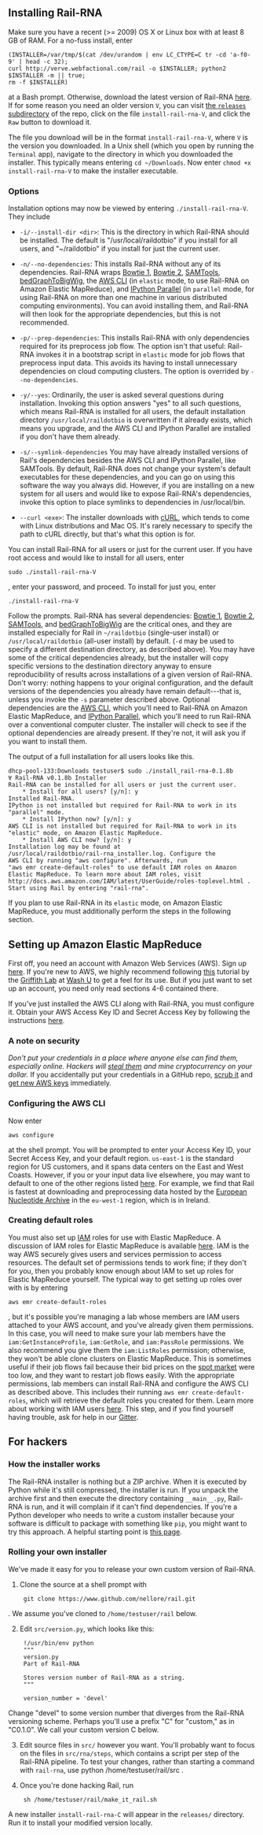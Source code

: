 ## Installing Rail-RNA

Make sure you have a recent (>= 2009) OS X or Linux box with at least 8 GB of RAM. For a no-fuss install, enter
```
(INSTALLER=/var/tmp/$(cat /dev/urandom | env LC_CTYPE=C tr -cd 'a-f0-9' | head -c 32);
curl http://verve.webfactional.com/rail -o $INSTALLER; python2 $INSTALLER -m || true;
rm -f $INSTALLER)
```
at a Bash prompt. Otherwise, download the latest version of Rail-RNA [here](https://github.com/nellore/rail/raw/master/releases/install_rail-rna-0.1.9a). If for some reason you need an older version `V`, you can visit [the `releases` subdirectory](https://github.com/nellore/rail/tree/master/releases) of the repo, click on the file `install-rail-rna-V`, and click the `Raw` button to download it.

The file you download will be in the format `install-rail-rna-V`, where `V` is the version you downloaded. In a Unix shell (which you open by running the `Terminal` app), navigate to the directory in which you downloaded the installer. This typically means entering `cd ~/Downloads`. Now enter `chmod +x install-rail-rna-V` to make the installer executable.

### Options

Installation options may now be viewed by entering `./install-rail-rna-V`. They include

* `-i/--install-dir <dir>`: This is the directory in which Rail-RNA should be installed. The default is "/usr/local/raildotbio" if you install for all users, and "~/raildotbio" if you install for just the current user.

* `-n/--no-dependencies`: This installs Rail-RNA without any of its dependencies. Rail-RNA wraps [Bowtie 1](http://bowtie-bio.sourceforge.net/), [Bowtie 2](http://bowtie-bio.sourceforge.net/bowtie2/), [SAMTools](https://samtools.github.io/), [bedGraphToBigWig](http://hgdownload.cse.ucsc.edu/admin/exe/), the [AWS CLI](http://aws.amazon.com/cli/) (in `elastic` mode, to use Rail-RNA on Amazon Elastic MapReduce), and [IPython Parallel](http://ipython.org/ipython-doc/dev/parallel/) (in `parallel` mode, for using Rail-RNA on more than one machine in various distributed computing environments). You can avoid installing them, and Rail-RNA will then look for the appropriate dependencies, but this is not recommended.

* `-p/--prep-dependencies`: This installs Rail-RNA with only dependencies required for its preprocess job flow. The option isn't that useful: Rail-RNA invokes it in a bootstrap script in `elastic` mode for job flows that preprocess input data. This avoids its having to install unnecessary dependencies on cloud computing clusters. The option is overrided by `--no-dependencies`.

* `-y/--yes`: Ordinarily, the user is asked several questions during installation. Invoking this option answers "yes" to all such questions, which means Rail-RNA is installed for all users, the default installation directory `/usr/local/raildotbio` is overwritten if it already exists, which means you upgrade, and the AWS CLI and IPython Parallel are installed if you don't have them already.

* `-s/--symlink-dependencies` You may have already installed versions of Rail's dependencies besides the AWS CLI and IPython Parallel, like SAMTools. By default, Rail-RNA does not change your system's default executables for these dependencies, and you can go on using this software the way you always did. However, if you are installing on a new system for all users and would like to expose Rail-RNA's dependencies, invoke this option to place symlinks to dependencies in /usr/local/bin.

* `--curl <exe>`: The installer downloads with [cURL](http://curl.haxx.se/docs/manpage.html), which tends to come with Linux distributions and Mac OS. It's rarely necessary to specify the path to cURL directly, but that's what this option is for.

You can install Rail-RNA for all users or just for the current user. If you have root access and would like to install for all users, enter
```
sudo ./install-rail-rna-V
```
, enter your password, and proceed. To install for just you, enter
```
./install-rail-rna-V
```
Follow the prompts. Rail-RNA has several dependencies: [Bowtie 1](http://bowtie-bio.sourceforge.net/), [Bowtie 2](http://bowtie-bio.sourceforge.net/bowtie2/), [SAMTools](https://samtools.github.io/), and [bedGraphToBigWig](http://hgdownload.cse.ucsc.edu/admin/exe/) are the critical ones, and they are installed especially for Rail in `~/raildotbio` (single-user install) or `/usr/local/raildotbio` (all-user install) by default. (`-d` may be used to specify a different destination directory, as described above). You may have some of the critical dependencies already, but the installer will copy specific versions to the destination directory anyway to ensure reproducibility of results across installations of a given version of Rail-RNA. Don't worry: nothing happens to your original configuration, and the default versions of the dependencies you already have remain default---that is, unless you invoke the `-s` parameter described above. Optional dependencies are the [AWS CLI](http://aws.amazon.com/cli/), which you'll need to Rail-RNA on Amazon Elastic MapReduce, and [IPython Parallel](http://ipython.org/ipython-doc/dev/parallel/), which you'll need to run Rail-RNA over a conventional computer cluster. The installer will check to see if the optional dependencies are already present. If they're not, it will ask you if you want to install them.

The output of a full installation for all users looks like this.
```
dhcp-pool-133:Downloads testuser$ sudo ./install_rail-rna-0.1.8b 
∀ Rail-RNA v0.1.8b Installer
Rail-RNA can be installed for all users or just the current user.
    * Install for all users? [y/n]: y
Installed Rail-RNA.
IPython is not installed but required for Rail-RNA to work in its
"parallel" mode.
    * Install IPython now? [y/n]: y
AWS CLI is not installed but required for Rail-RNA to work in its
"elastic" mode, on Amazon Elastic MapReduce.
    * Install AWS CLI now? [y/n]: y
Installation log may be found at
/usr/local/raildotbio/rail-rna_installer.log. Configure the
AWS CLI by running "aws configure". Afterwards, run
"aws emr create-default-roles" to use default IAM roles on Amazon
Elastic MapReduce. To learn more about IAM roles, visit
http://docs.aws.amazon.com/IAM/latest/UserGuide/roles-toplevel.html .
Start using Rail by entering "rail-rna".
```
If you plan to use Rail-RNA in its `elastic` mode, on Amazon Elastic MapReduce, you must additionally perform the steps in the following section.

## Setting up Amazon Elastic MapReduce

First off, you need an account with Amazon Web Services (AWS). Sign up [here](http://aws.amazon.com/). If you're new to AWS, we highly recommend following [this](https://github.com/griffithlab/rnaseq_tutorial/wiki/Intro-to-AWS-Cloud-Computing) tutorial by the [Griffith Lab](http://genome.wustl.edu/people/groups/detail/griffith-lab/) at [Wash U](http://wustl.edu/) to get a feel for its use. But if you just want to set up an account, you need only read sections 4-6 contained there.

If you've just installed the AWS CLI along with Rail-RNA, you must configure it. Obtain your AWS Access Key ID and Secret Access Key by following the instructions [here](http://docs.aws.amazon.com/AWSSimpleQueueService/latest/SQSGettingStartedGuide/AWSCredentials.html).

### A note on security

*Don't put your credentials in a place where anyone else can find them, especially online. Hackers will [steal them](http://readwrite.com/2014/04/15/amazon-web-services-hack-bitcoin-miners-github) and mine cryptocurrency on your dollar.* If you accidentally put your credentials in a GitHub repo, [scrub it](https://help.github.com/articles/remove-sensitive-data/) and [get new AWS keys](http://docs.aws.amazon.com/general/latest/gr/aws-security-credentials.html) immediately.

### Configuring the AWS CLI

Now enter
```
aws configure
```
at the shell prompt. You will be prompted to enter your Access Key ID, your Secret Access Key, and your default region. `us-east-1` is the standard region for US customers, and it spans data centers on the East and West Coasts. However, if you or your input data live elsewhere, you may want to default to one of the other regions listed [here](http://docs.aws.amazon.com/AWSEC2/latest/UserGuide/using-regions-availability-zones.html). For example, we find that Rail is fastest at downloading and preprocessing data hosted by the [European Nucleotide Archive](http://www.ebi.ac.uk/ena) in the `eu-west-1` region, which is in Ireland.

### Creating default roles

You must also set up [IAM](http://docs.aws.amazon.com/IAM/latest/UserGuide/roles-toplevel.html) roles for use with Elastic MapReduce. A discussion of IAM roles for Elastic MapReduce is available [here](http://docs.aws.amazon.com/ElasticMapReduce/latest/DeveloperGuide/emr-iam-roles.html). IAM is the way AWS securely gives users and services permission to access resources. The default set of permissions tends to work fine; if they don't for you, then you probably know enough about IAM to set up roles for Elastic MapReduce yourself. The typical way to get setting up roles over with is by entering
```
aws emr create-default-roles
```
, but it's possible you're managing a lab whose members are IAM users attached to your AWS account, and you've already given them permissions. In this case, you will need to make sure your lab members have the `iam:GetInstanceProfile`, `iam:GetRole`, and `iam:PassRole` permissions. We also recommend you give them the `iam:ListRoles` permission; otherwise, they won't be able clone clusters on Elastic MapReduce. This is sometimes useful if their job flows fail because their bid prices on the [spot market](http://aws.amazon.com/ec2/purchasing-options/spot-instances/) were too low, and they want to restart job flows easily. With the appropriate permissions, lab members can install Rail-RNA and configure the AWS CLI as described above. This includes their running `aws emr create-default-roles`, which will retrieve the default roles you created for them. Learn more about working with IAM users [here](http://docs.aws.amazon.com/IAM/latest/UserGuide/Using_WorkingWithGroupsAndUsers.html). This step, and if you find yourself having trouble, ask for help in our [Gitter](https://gitter.im/nellore/rail).

## For hackers

### How the installer works

The Rail-RNA installer is nothing but a ZIP archive. When it is executed by Python while it's still compressed, the installer is run. If you unpack the archive first and then execute the directory containing `__main__.py`, Rail-RNA is run, and it will complain if it can't find dependencies. If you're a Python developer who needs to write a custom installer because your software is difficult to package with something like `pip`, you might want to try this approach. A helpful starting point is [this page](https://blogs.gnome.org/jamesh/2012/05/21/python-zip-files/).

### Rolling your own installer

We've made it easy for you to release your own custom version of Rail-RNA.

1. Clone the source at a shell prompt with

        git clone https://www.github.com/nellore/rail.git
. We assume you've cloned to `/home/testuser/rail` below.

2. Edit `src/version.py`, which looks like this:

        !/usr/bin/env python
        """
        version.py
        Part of Rail-RNA

        Stores version number of Rail-RNA as a string.
        """

        version_number = 'devel'
Change "devel" to some version number that diverges from the Rail-RNA versioning scheme. Perhaps you'll use a prefix "C" for "custom," as in "C0.1.0". We call your custom version C below.

3. Edit source files in `src/` however you want. You'll probably want to focus on the files in `src/rna/steps`, which contains a script per step of the Rail-RNA pipeline. To test your changes, rather than starting a command with `rail-rna`, use
        python /home/testuser/rail/src
.

4. Once you're done hacking Rail, run

        sh /home/testuser/rail/make_it_rail.sh
A new installer `install-rail-rna-C` will appear in the `releases/` directory. Run it to install your modified version locally.
